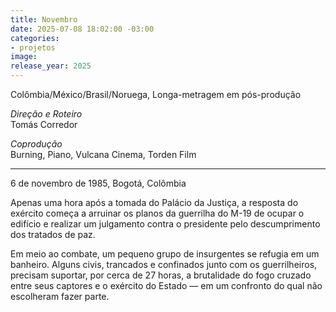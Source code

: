 ```yaml
---
title: Novembro
date: 2025-07-08 18:02:00 -03:00
categories:
- projetos
image: 
release_year: 2025
---
```


Colômbia/México/Brasil/Noruega, Longa-metragem em pós-produção

*Direção e Roteiro*\
Tomás Corredor

*Coprodução*\
Burning, Piano, Vulcana Cinema, Torden Film 

---
6 de novembro de 1985, Bogotá, Colômbia

Apenas uma hora após a tomada do Palácio da Justiça, a resposta do exército começa a arruinar os planos da guerrilha do M-19 de ocupar o edifício e realizar um julgamento contra o presidente pelo descumprimento dos tratados de paz.

Em meio ao combate, um pequeno grupo de insurgentes se refugia em um banheiro. Alguns civis, trancados e confinados junto com os guerrilheiros, precisam suportar, por cerca de 27 horas, a brutalidade do fogo cruzado entre seus captores e o exército do Estado — em um confronto do qual não escolheram fazer parte.